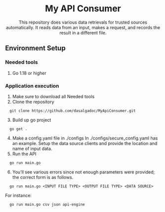 <h1 align="center">
  My API Consumer
</h1>

<p align="center">
  This repository does various data retrievals for trusted sources automatically. It reads data from an input, makes a request, and records the result in a different file.
</p>

## Environment Setup

### Needed tools

1. Go 1.18 or higher

### Application execution

1. Make sure to download all Needed tools
2. Clone the repository
```
  git clone https://github.com/dasalgadoc/MyApiConsumer.git
```
3. Build up go project
```
  go get .
```
4. Make a config.yaml file in ./configs
In ./configs/secure_config.yaml has an example. Setup the data source clients and provide the location and name of input data.
5. Run the API
```
  go run main.go
```
6. You'll see various errors since not enough parameters were provided; the correct form is as follows.
```
  go run main.go <INPUT FILE TYPE> <OUTPUT FILE TYPE> <DATA SOURCE>
```
For instance:
```
  go run main.go csv json api-engine 
```
